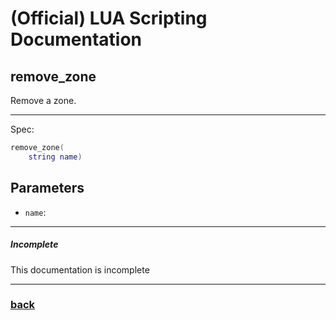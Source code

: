 
# (Official) LUA Scripting Documentation

## remove_zone

Remove a zone.

___

Spec:

```lua
remove_zone(
	string name)
```

## Parameters

- `name`: 

___

##### Incomplete

This documentation is incomplete

___

### [back](../zones)
